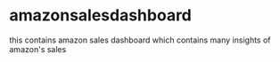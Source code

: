 # amazonsalesdashboard
this contains amazon sales dashboard which contains many insights of amazon's sales 
